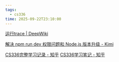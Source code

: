 ```yaml
---
tags:
  - cs336
time: 2025-09-22T23:10:00
---
```

[运行trace | DeepWiki](https://deepwiki.com/search/trace_8a23802b-1c9a-4925-afb0-0d5e951af1b7)

[解决 npm run dev 权限问题和 Node.js 版本升级 - Kimi](https://www.kimi.com/chat/d38li9d43350ustbr5ag)

[ CS336完整学习记录 - 知乎](https://www.zhihu.com/column/c_1944054467675817567)
[CS336学习笔记 - 知乎](https://www.zhihu.com/column/c_1946321121906529709)
